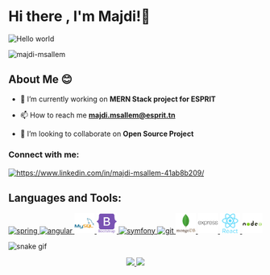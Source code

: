 # Hi there , I'm Majdi!👋

<img src="https://raw.githubusercontent.com/sagar-viradiya/sagar-viradiya/master/resources/banner.png" alt="Hello world">


<p align="left"> <img src="https://komarev.com/ghpvc/?username=majdi-msallem&label=Profile%20views&color=0e75b6&style=flat" alt="majdi-msallem" /> </p>


## About Me 😊


- 🔭 I’m currently working on **MERN Stack project for ESPRIT**

- 📫 How to reach me **majdi.msallem@esprit.tn**
 
- 👯 I’m looking to collaborate on **Open Source Project**


<h3 align="left">Connect with me:</h3>
<p align="left">
<a href="https://www.linkedin.com/in/majdi-msallem-41ab8b209/" target="blank">
 <img align="center" src="https://raw.githubusercontent.com/rahuldkjain/github-profile-readme-generator/master/src/images/icons/Social/linked-in-alt.svg" alt="https://www.linkedin.com/in/majdi-msallem-41ab8b209/" height="30" width="40" /></a>
</p>


## Languages and Tools:
<p align="left"> <a href="https://spring.io/" target="_blank" rel="noreferrer"> <img src="https://www.vectorlogo.zone/logos/springio/springio-icon.svg" alt="spring" width="40" height="40"/><a href="https://angular.io" target="_blank" rel="noreferrer"> <img src="https://angular.io/assets/images/logos/angular/angular.svg" alt="angular" width="40" height="40"/> </a><a href="https://www.mysql.com/" target="_blank" rel="noreferrer"> <img src="https://raw.githubusercontent.com/devicons/devicon/master/icons/mysql/mysql-original-wordmark.svg" alt="mysql" width="40" height="40"/> </a> <a href="https://getbootstrap.com" target="_blank" rel="noreferrer"> <img src="https://raw.githubusercontent.com/devicons/devicon/master/icons/bootstrap/bootstrap-plain-wordmark.svg" alt="bootstrap" width="40" height="40"/> </a><a href="https://symfony.com" target="_blank" rel="noreferrer"> <img src="https://symfony.com/logos/symfony_black_03.svg" alt="symfony" width="40" height="40"/> </a>  <a href="https://git-scm.com/" target="_blank" rel="noreferrer"> <img src="https://www.vectorlogo.zone/logos/git-scm/git-scm-icon.svg" alt="git" width="40" height="40"/> </a> <a href="https://www.mongodb.com/" target="_blank" rel="noreferrer"> <img src="https://raw.githubusercontent.com/devicons/devicon/master/icons/mongodb/mongodb-original-wordmark.svg" alt="mongodb" width="40" height="40"/> </a> <a href="https://expressjs.com" target="_blank" rel="noreferrer"> <img src="https://raw.githubusercontent.com/devicons/devicon/master/icons/express/express-original-wordmark.svg" alt="express" width="40" height="40"/> </a> <a href="https://reactjs.org/" target="_blank" rel="noreferrer"> <img src="https://raw.githubusercontent.com/devicons/devicon/master/icons/react/react-original-wordmark.svg" alt="react" width="40" height="40"/> </a>  <a href="https://nodejs.org" target="_blank" rel="noreferrer"> <img src="https://raw.githubusercontent.com/devicons/devicon/master/icons/nodejs/nodejs-original-wordmark.svg" alt="nodejs" width="40" height="40"/> </a>  </a> </p>


![snake gif](https://github.com/Majdi-msallem/Majdi-msallem/blob/output/github-contribution-grid-snake.gif)
 
 
 <div align="center">
  <a href="https://github.com/Majdi-msallem">
  <img height="180em" src="https://github-readme-stats.vercel.app/api?username=Majdi-msallem&show_icons=true&theme=dracula&include_all_commits=true&count_private=true"/>
  <img height="180em" src="https://github-readme-stats.vercel.app/api/top-langs/?username=Majdi-msallem&layout=compact&langs_count=7&theme=dracula"/>
</div>
<!--
### My Github Stats
 
<img align="left" width="47%" src="https://github-readme-stats.vercel.app/api?username=Majdi-msallem &show_icons=true&theme=tokyonight"/>

<img align="left" width="47%" src="https://github-readme-stats.vercel.app/api/top-langs/?username=Majdi-msallem &layout=compact"/> -->

